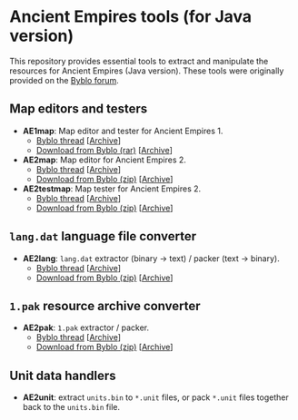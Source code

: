 # Ancient Empires tools (for Java version)

This repository provides essential tools to extract and manipulate the resources for Ancient Empires (Java version). These tools were originally provided on the [Byblo forum](https://byblo.proboards.com).

## Map editors and testers
* **AE1map**: Map editor and tester for Ancient Empires 1.
    * [Byblo thread](https://byblo.proboards.com/thread/101/tool-ae1map-editor-version-20090913) [[Archive](https://bit.ly/ae1map-thread)]
    * [Download from Byblo (rar)](http://users.skynet.be/fb119101/ae1/tools/AE1map20090913.rar) [[Archive](https://bit.ly/ae1map-download)]
* **AE2map**: Map editor for Ancient Empires 2.
    * [Byblo thread](https://byblo.proboards.com/thread/76/tool-ae2map-editor-version-081111) [[Archive](https://bit.ly/ae2map-thread)]
    * [Download from Byblo (zip)](http://users.skynet.be/fb119101/ae2/tools/AE2map081111.zip) [[Archive](https://bit.ly/ae2map-download)]
* **AE2testmap**: Map tester for Ancient Empires 2.
    * [Byblo thread](https://byblo.proboards.com/thread/77/tool-ae2map-tester-batch) [[Archive](https://bit.ly/ae2testmap-thread)]
    * [Download from Byblo (zip)](http://users.skynet.be/fb119101/ae2/tools/AE2testmap.zip) [[Archive](https://bit.ly/ae2testmap-download)]

## `lang.dat` language file converter
* **AE2lang**: `lang.dat` extractor (binary → text) / packer (text → binary).
    * [Byblo thread](https://byblo.proboards.com/thread/23/tool-ae2lang-language-file-converter) [[Archive](https://bit.ly/ae2lang-thread)]
    * [Download from Byblo (zip)](http://users.skynet.be/fb119101/ae2/tools/AE2lang01b.zip) [[Archive](https://bit.ly/ae2lang-download)]

## `1.pak` resource archive converter
* **AE2pak**: `1.pak` extractor / packer.
    * [Byblo thread](https://byblo.proboards.com/thread/25/tool-ae2pak-packer-unpacker-file) [[Archive](https://bit.ly/ae2pak-thread)]
    * [Download from Byblo (zip)](http://users.skynet.be/fb119101/ae2/tools/AE2pak011b.zip) [[Archive](https://bit.ly/ae2pak-download)]

## Unit data handlers
* **AE2unit**: extract `units.bin` to `*.unit` files, or pack `*.unit` files together back to the `units.bin` file.